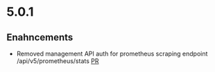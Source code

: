 # 5.0.1

## Enahncements

* Removed management API auth for prometheus scraping endpoint /api/v5/prometheus/stats [PR](https://github.com/emqx/emqx/pull/8298)
